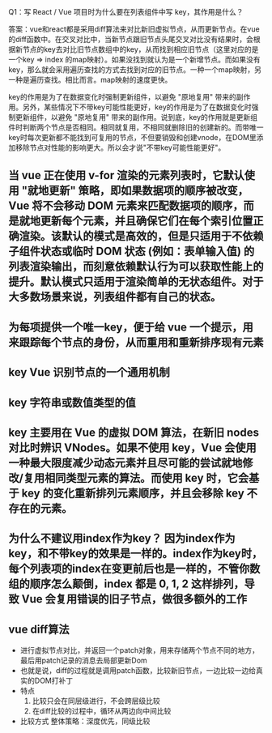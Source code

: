 Q1：写 React / Vue 项目时为什么要在列表组件中写 key，其作用是什么？

答案：vue和react都是采用diff算法来对比新旧虚拟节点，从而更新节点。在vue的diff函数中。在交叉对比中，当新节点跟旧节点头尾交叉对比没有结果时，会根据新节点的key去对比旧节点数组中的key，从而找到相应旧节点（这里对应的是一个key => index 的map映射）。如果没找到就认为是一个新增节点。而如果没有key，那么就会采用遍历查找的方式去找到对应的旧节点。一种一个map映射，另一种是遍历查找。相比而言。map映射的速度更快。

key的作用是为了在数据变化时强制更新组件，以避免 "原地复用" 带来的副作用。另外，某些情况下不带key可能性能更好，key的作用是为了在数据变化时强制更新组件，以避免 "原地复用" 带来的副作用。说到底，key的作用就是更新组件时判断两个节点是否相同。相同就复用，不相同就删除旧的创建新的。而带唯一key时每次更新都不能找到可复用的节点，不但要销毁和创建vnode，在DOM里添加移除节点对性能的影响更大。所以会才说"不带key可能性能更好"。

## 当 vue 正在使用 v-for 渲染的元素列表时，它默认使用 "就地更新" 策略，即如果数据项的顺序被改变，Vue 将不会移动 DOM 元素来匹配数据项的顺序，而是就地更新每个元素，并且确保它们在每个索引位置正确渲染。该默认的模式是高效的，但是只适用于不依赖子组件状态或临时 DOM 状态 (例如：表单输入值) 的列表渲染输出，而刻意依赖默认行为可以获取性能上的提升。默认模式只适用于渲染简单的无状态组件。对于大多数场景来说，列表组件都有自己的状态。

## 为每项提供一个唯一key，便于给 vue 一个提示，用来跟踪每个节点的身份，从而重用和重新排序现有元素

## key Vue 识别节点的一个通用机制

## key 字符串或数值类型的值

## key 主要用在 Vue 的虚拟 DOM 算法，在新旧 nodes 对比时辨识 VNodes。如果不使用 key，Vue 会使用一种最大限度减少动态元素并且尽可能的尝试就地修改/复用相同类型元素的算法。而使用 key 时，它会基于 key 的变化重新排列元素顺序，并且会移除 key 不存在的元素。

## 为什么不建议用index作为key？ 因为index作为key，和不带key的效果是一样的。index作为key时，每个列表项的index在变更前后也是一样的，不管你数组的顺序怎么颠倒，index 都是 0, 1, 2 这样排列，导致 Vue 会复用错误的旧子节点，做很多额外的工作


## vue diff算法
- 进行虚拟节点对比，并返回一个patch对象，用来存储两个节点不同的地方，最后用patch记录的消息去局部更新Dom
- 也就是说，diff的过程就是调用patch函数，比较新旧节点，一边比较一边给真实的DOM打补丁
- 特点
  1. 比较只会在同层级进行，不会跨层级比较
  2. 在diff比较的过程中，循环从两边向中间比较
- 比较方式  整体策略：深度优先，同级比较